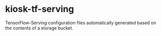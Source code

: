 # kiosk-tf-serving
TensorFlow-Serving configuration files automatically generated based on the contents of a storage bucket.
